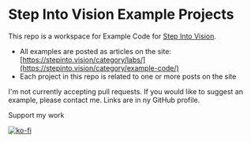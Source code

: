 # Step Into Vision Example Projects

This repo is a workspace for Example Code for [Step Into Vision]([url](https://stepinto.vision)).

-  All examples are posted as articles on the site: [https://stepinto.vision/category/labs/](https://stepinto.vision/category/example-code/)
-  Each project in this repo is related to one or more posts on the site

I'm not currently accepting pull requests. If you would like to suggest an example, please contact me. Links are in ny GitHub profile.

Support my work

[![ko-fi](https://ko-fi.com/img/githubbutton_sm.svg)](https://ko-fi.com/C0C51CD3LH)
